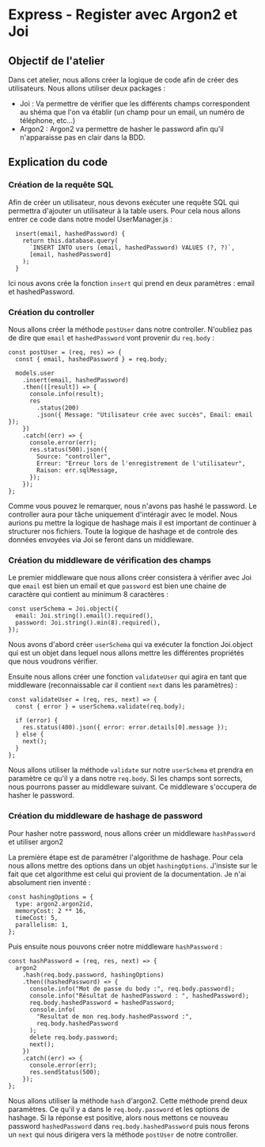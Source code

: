 # Express - Register avec Argon2 et Joi

## Objectif de l'atelier

Dans cet atelier, nous allons créer la logique de code afin de créer des utilisateurs. Nous allons utiliser deux packages :

- Joi : Va permettre de vérifier que les différents champs correspondent au shéma que l'on va établir (un champ pour un email, un numéro de téléphone, etc...)
- Argon2 : Argon2 va permettre de hasher le password afin qu'il n'apparaisse pas en clair dans la BDD.


## Explication du code

### Création de la requête SQL

Afin de créer un utilisateur, nous devons exécuter une requête SQL qui permettra d'ajouter un utilisateur à la table users. Pour cela nous allons entrer ce code dans notre model UserManager.js :

```
  insert(email, hashedPassword) {
    return this.database.query(
      `INSERT INTO users (email, hashedPassword) VALUES (?, ?)`,
      [email, hashedPassword]
    );
  }
```

Ici nous avons crée la fonction `insert` qui prend en deux paramètres : email et hashedPassword.

### Création du controller

Nous allons créer la méthode `postUser` dans notre controller. N'oubliez pas de dire que `email` et `hashedPassword` vont provenir du `req.body` :

```
const postUser = (req, res) => {
  const { email, hashedPassword } = req.body;

  models.user
    .insert(email, hashedPassword)
    .then(([result]) => {
      console.info(result);
      res
        .status(200)
        .json({ Message: "Utilisateur crée avec succès", Email: email });
    })
    .catch((err) => {
      console.error(err);
      res.status(500).json({
        Source: "controller",
        Erreur: "Erreur lors de l'enregistrement de l'utilisateur",
        Raison: err.sqlMessage,
      });
    });
};
```

Comme vous pouvez le remarquer, nous n'avons pas hashé le password.
Le controller aura pour tâche uniquement d'intéragir avec le model. Nous aurions pu mettre la logique de hashage mais il est important de continuer à structurer nos fichiers.
Toute la logique de hashage et de controle des données envoyées via Joi se feront dans un middleware. 

### Création du middleware de vérification des champs

Le premier middleware que nous allons créer consistera à vérifier avec Joi que `email` est bien un email et que `password` est bien une chaine de caractère qui contient au minimum 8 caractères :

```
const userSchema = Joi.object({
  email: Joi.string().email().required(),
  password: Joi.string().min(8).required(),
});
```

Nous avons d'abord créer `userSchema` qui va exécuter la fonction Joi.object qui est un objet dans lequel nous allons mettre les différentes propriétés que nous voudrons vérifier.

Ensuite nous allons créer une fonction `validateUser` qui agira en tant que middleware (reconnaissable car il contient `next` dans les paramètres) :

```
const validateUser = (req, res, next) => {
  const { error } = userSchema.validate(req.body);

  if (error) {
    res.status(400).json({ error: error.details[0].message });
  } else {
    next();
  }
};
```

Nous allons utiliser la méthode `validate` sur notre `userSchema` et prendra en paramètre ce qu'il y a dans notre `req.body`.
Si les champs sont sorrects, nous pourrons passer au middleware suivant. Ce middleware s'occupera de hasher le password.

### Création du middleware de hashage de password

Pour hasher notre password, nous allons créer un middleware `hashPassword` et utiliser argon2

La première étape est de paramétrer l'algorithme de hashage. Pour cela nous allons mettre des options dans un objet `hashingOptions`. J'insiste sur le fait que cet algorithme est celui qui provient de la documentation. Je n'ai absolument rien inventé :

```
const hashingOptions = {
  type: argon2.argon2id,
  memoryCost: 2 ** 16,
  timeCost: 5,
  parallelism: 1,
};
```

Puis ensuite nous pouvons créer notre middleware `hashPassword` :

```
const hashPassword = (req, res, next) => {
  argon2
    .hash(req.body.password, hashingOptions)
    .then((hashedPassword) => {
      console.info("Mot de passe du body :", req.body.password);
      console.info("Résultat de hashedPassword : ", hashedPassword);
      req.body.hashedPassword = hashedPassword;
      console.info(
        "Resultat de mon req.body.hashedPassword :",
        req.body.hashedPassword
      );
      delete req.body.password;
      next();
    })
    .catch((err) => {
      console.error(err);
      res.sendStatus(500);
    });
};
```

Nous allons utiliser la méthode `hash` d'argon2. Cette méthode prend deux paramètres. Ce qu'il y a dans le `req.body.password` et les options de hashage.
Si la réponse est positive, alors nous mettons ce nouveau password `hashedPassword` dans `req.body.hashedPassword` puis nous ferons un `next` qui nous dirigera vers la méthode `postUser` de notre controller.

